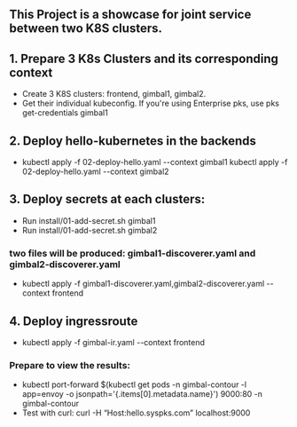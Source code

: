 ## This Project is a showcase for joint service between two K8S clusters.

## 1. Prepare 3 K8s Clusters and its corresponding context
* Create 3 K8S clusters: frontend, gimbal1, gimbal2. 
* Get their individual kubeconfig. If you're using Enterprise pks, use pks get-credentials gimbal1

## 2. Deploy hello-kubernetes in the backends
* kubectl apply -f 02-deploy-hello.yaml --context gimbal1 
  kubectl apply -f 02-deploy-hello.yaml --context gimbal2

## 3. Deploy secrets at each clusters:
* Run install/01-add-secret.sh gimbal1
* Run install/01-add-secret.sh gimbal2
### two files will be produced: gimbal1-discoverer.yaml and gimbal2-discoverer.yaml
* kubectl apply -f gimbal1-discoverer.yaml,gimbal2-discoverer.yaml --context frontend

## 4. Deploy ingressroute
* kubectl apply -f gimbal-ir.yaml --context frontend
### Prepare to view the results: 
* kubectl port-forward $(kubectl get pods -n gimbal-contour -l app=envoy -o jsonpath='{.items[0].metadata.name}') 9000:80 -n gimbal-contour
* Test with curl: curl -H “Host:hello.syspks.com” localhost:9000
